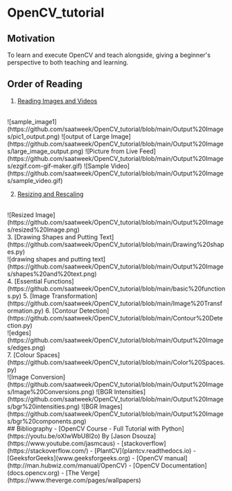 # OpenCV_tutorial

## Motivation
To learn and execute OpenCV and teach alongside, giving a beginner's perspective to both teaching and learning. 

## Order of Reading
1. [Reading Images and Videos](https://github.com/saatweek/OpenCV_tutorial/blob/main/Reading%20images%20and%20videos.py)
<br>
![sample_image1](https://github.com/saatweek/OpenCV_tutorial/blob/main/Output%20Images/pic1_output.png)
![output of Large Image](https://github.com/saatweek/OpenCV_tutorial/blob/main/Output%20Images/large_image_output.png)
![Picture from Live Feed](https://github.com/saatweek/OpenCV_tutorial/blob/main/Output%20Images/ezgif.com-gif-maker.gif)
![Sample Video](https://github.com/saatweek/OpenCV_tutorial/blob/main/Output%20Images/sample_video.gif)
<br>

2. [Resizing and Rescaling](https://github.com/saatweek/OpenCV_tutorial/blob/main/Resizing%20and%20Rescaling.py)
<br>
![Resized Image](https://github.com/saatweek/OpenCV_tutorial/blob/main/Output%20Images/resized%20Image.png)
<br>
3. [Drawing Shapes and Putting Text](https://github.com/saatweek/OpenCV_tutorial/blob/main/Drawing%20shapes.py)
<br>
![drawing shapes and putting text](https://github.com/saatweek/OpenCV_tutorial/blob/main/Output%20Images/shapes%20and%20text.png)
<br>
4. [Essential Functions](https://github.com/saatweek/OpenCV_tutorial/blob/main/basic%20functions.py)
5. [Image Transformation](https://github.com/saatweek/OpenCV_tutorial/blob/main/Image%20Transformation.py)
6. [Contour Detection](https://github.com/saatweek/OpenCV_tutorial/blob/main/Contour%20Detection.py)
<br>
![edges](https://github.com/saatweek/OpenCV_tutorial/blob/main/Output%20Images/edges.png)
<br>
7. [Colour Spaces](https://github.com/saatweek/OpenCV_tutorial/blob/main/Color%20Spaces.py)
<br>
![Image Conversion](https://github.com/saatweek/OpenCV_tutorial/blob/main/Output%20Images/Image%20Conversions.png)
![BGR Intensities](https://github.com/saatweek/OpenCV_tutorial/blob/main/Output%20Images/bgr%20intensities.png)
![BGR Images](https://github.com/saatweek/OpenCV_tutorial/blob/main/Output%20Images/bgr%20components.png)
<br>
## Bibliography
- [OpenCV Course - Full Tutorial with Python](https://youtu.be/oXlwWbU8l2o) By [Jason Dsouza](https://www.youtube.com/jasmcaus)
- [stackoverflow](https://stackoverflow.com/)
- [PlantCV](plantcv.readthedocs.io)
- [GeeksforGeeks](www.geeksforgeeks.org)
- [OpenCV manual](http://man.hubwiz.com/manual/OpenCV)
- [OpenCV Documentation](docs.opencv.org)
- [The Verge](https://www.theverge.com/pages/wallpapers)
